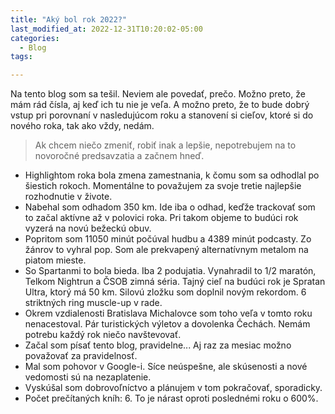 ```yaml
---
title: "Aký bol rok 2022?"
last_modified_at: 2022-12-31T10:20:02-05:00
categories:
  - Blog
tags:

---
```


Na tento blog som sa tešil. Neviem ale povedať, prečo. Možno preto, že mám rád čísla, aj keď ich tu nie je veľa. A možno preto, že to bude dobrý vstup pri porovnaní v nasledujúcom roku a stanovení si cieľov, ktoré si do nového roka, tak ako vždy, nedám.

> Ak chcem niečo zmeniť, robiť inak a lepšie, nepotrebujem na to novoročné predsavzatia a začnem hneď.

- Highlightom roka bola zmena zamestnania, k čomu som sa odhodlal po šiestich rokoch. Momentálne to považujem za svoje tretie najlepšie rozhodnutie v živote.
- Nabehal som odhadom 350 km. Ide iba o odhad, keďže trackovať som to začal aktívne až v polovici roka. Pri takom objeme to budúci rok vyzerá na novú bežeckú obuv.
- Popritom som 11050 minút počúval hudbu a 4389 minút podcasty. Zo žánrov to vyhral pop. Som ale prekvapený alternatívnym metalom na piatom mieste.
- So Spartanmi to bola bieda. Iba 2 podujatia. Vynahradil to 1/2 maratón, Telkom Nightrun a ČSOB zimná séria. Tajný cieľ na budúci rok je Spratan Ultra, ktorý má 50 km. Silovú zložku som doplnil novým rekordom. 6 striktných ring muscle-up v rade.
- Okrem vzdialenosti Bratislava Michalovce som toho veľa v tomto roku nenacestoval. Pár turistických výletov a dovolenka Čechách. Nemám potrebu každý rok niečo navštevovať.
- Začal som písať tento blog, pravidelne... Aj raz za mesiac možno považovať za pravidelnosť.
- Mal som pohovor v Google-i. Síce neúspešne, ale skúsenosti a nové vedomosti sú na nezaplatenie.
- Vyskúšal som dobrovoľníctvo a plánujem v tom pokračovať, sporadicky.
- Počet prečítaných kníh: 6. To je nárast oproti poslednémi roku o 600%.